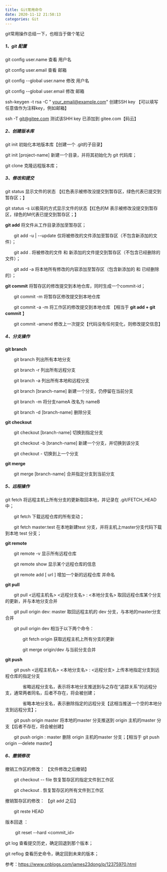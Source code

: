 ```yaml
---
title: Git常用命令
date: 2020-11-12 21:58:13
categories: Git
---
```


git常用操作总结一下，也相当于做个笔记

##### 1、git 配置


git config user.name  查看 用户名

git config user.email   查看 邮箱

git config --global user.name <name>  修改 用户名

git config --global user.email <email>  修改 邮箱

ssh-keygen -t rsa -C " your_email@example.com" 创建SSH key 【可以填写任意值作为注释key，例如邮箱】

ssh -T git@gitee.com 测试该SHH key 已添加到 gitee.com【码云】

#####  2、创建版本库


git init  初始化本地版本库【创建一个 .git的子目录】

git init [project-name]  新建一个目录，并将其初始化为 git 代码库；

git clone <url>  克隆远程版本库；

#####  3、修改和提交


git status  显示文件的状态 【红色表示被修改没提交到暂存区，绿色代表已提交到暂存区；】

git status -s  以极简的方式显示文件的状态【红色的M 表示被修改没提交到暂存区，绿色的M代表已提交到暂存区；】

 

**git add**  将文件从工作目录添加至暂存区；

　　git add -u | --update  仅将被修改的文件添加至暂存区（不包含新添加的文件）；

　　git add .  将被修改的文件 和 新添加的文件提交到暂存区（不包含已经删除的文件）；

　　git add -a  将本地所有修改的内容添加至暂存区（包含新添加的 和 已经删除的）；

 

**git commit**  将暂存区的修改提交到本地仓库，同时生成一个commit-id；

　　git commit -m <message>  将暂存区修改提交到本地仓库

　　git commit -a -m <message>  将工作区的修改提交到本地仓库 【相当于 **git add + git commit** 】

　　git commit -amend  修改上一次提交【代码没有任何变化，则修改提交信息】

 

##### 4、分支操作

**git branch**

　　git branch  列出所有本地分支

　　git branch -r  列出所有远程分支

　　git branch -a 列出所有本地和远程分支

　　git branch [branch-name]  新建一个分支，仍停留在当前分支

　　git branch -m <nameA> <nameB>  将分支nameA 改名为 nameB

　　git branch -d [branch-name] 删除分支

 

**git checkout**

　　git checkout [branch-name]  切换到指定分支

　　git checkout -b [branch-name]  新建一个分支，并切换到该分支

　　git checkout - 切换到上一个分支

 

**git merge**

　　git merge [branch-name] 合并指定分支到当前分支

#####  5、远程操作


git fetch 将远程主机上所有分支的更新取回本地，并记录在 .git/FETCH_HEAD 中；

　　git fetch <remote-name> 下载远程仓库的所有变动；

　　git fetch <remote-name> master:test 在本地新建test 分支，并将主机上master分支代码下载到本地 test 分支；


**git remote**

　　git remote -v  显示所有远程仓库

　　git remote show <remote-name> 显示某个远程仓库的信息

　　git remote add <remote-name> [ url ] 增加一个新的远程仓库 并命名


**git pull**

　　git pull <远程主机名> <远程分支名> : <本地分支名>  取回远程仓库某个分支的更新，并与本地分支合并

　　git pull origin dev: master 取回远程主机的 dev 分支，与本地的master分支合并

　　git pull origin dev 相当于以下两个命令：

　　　　git fetch origin 获取远程主机上所有分支的更新

　　　　git merge origin/dev 与当前分支合并


**git push**

　　git push <远程主机名> <本地分支名> : <远程分支> 上传本地指定分支到远程仓库的指定分支

　　　　省略远程分支名，表示将本地分支推送到与之存在“追踪关系”的远程分支，通常两者同名，后者不存在，将会被创建；

　　　　省略本地分支名，表示删除指定的远程分支【这相当推送一个空的本地分支到远程分支】；

　　git push origin master 将本地的master 分支推送到 origin 主机的master 分支【后者不存在，将会被创建】

　　git push origin : master 删除 origin 主机的master 分支；【相当于 git push origin --delete master】

#####  6、撤销修改


撤销工作区的修改： 【文件修改之后撤销】

　　git checkout -- file 恢复暂存区的指定文件到工作区

　　git checkout . 恢复暂存区的所有文件到工作区

 

撤销暂存区的修改： 【git add 之后】

　　git reste HEAD <file>

 

版本回退 ：

　　 git reset --hard <commit_id> 


git log 查看提交历史，确定回退到那个版本；

git reflog 查看历史命令，确定回到未来的版本；

 



参考：https://www.cnblogs.com/james23dong/p/12375970.html